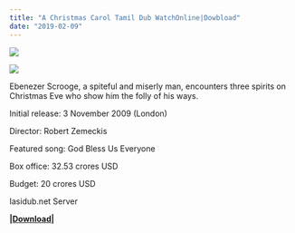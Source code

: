 ```yaml
---
title: "A Christmas Carol Tamil Dub WatchOnline|Dowbload"
date: "2019-02-09"
---
```


[![](https://upload.wikimedia.org/wikipedia/en/thumb/8/8d/ChistmasCarol2009-Poster.jpg/220px-ChistmasCarol2009-Poster.jpg)](https://upload.wikimedia.org/wikipedia/en/thumb/8/8d/ChistmasCarol2009-Poster.jpg/220px-ChistmasCarol2009-Poster.jpg)

[![](https://images-na.ssl-images-amazon.com/images/I/51rEhyKpP6L._SY445_.jpg)](https://images-na.ssl-images-amazon.com/images/I/51rEhyKpP6L._SY445_.jpg)

Ebenezer Scrooge, a spiteful and miserly man, encounters three spirits on Christmas Eve who show him the folly of his ways.

Initial release: 3 November 2009 (London)

Director: Robert Zemeckis

Featured song: God Bless Us Everyone

Box office: 32.53 crores USD

Budget: 20 crores USD

Iasidub.net Server

  

**|[Download](http://d8.uptofiles.site//files/Tamil{7cef396fa903dffab2382e8bc80965065ad0174c8eee63d5f3956c33ffbf8496}20Dubbed{7cef396fa903dffab2382e8bc80965065ad0174c8eee63d5f3956c33ffbf8496}20Movies/A{7cef396fa903dffab2382e8bc80965065ad0174c8eee63d5f3956c33ffbf8496}20Christmas{7cef396fa903dffab2382e8bc80965065ad0174c8eee63d5f3956c33ffbf8496}20Carol{7cef396fa903dffab2382e8bc80965065ad0174c8eee63d5f3956c33ffbf8496}20(2009)/A{7cef396fa903dffab2382e8bc80965065ad0174c8eee63d5f3956c33ffbf8496}20Christmas{7cef396fa903dffab2382e8bc80965065ad0174c8eee63d5f3956c33ffbf8496}20Carol{7cef396fa903dffab2382e8bc80965065ad0174c8eee63d5f3956c33ffbf8496}20(640x360)/A{7cef396fa903dffab2382e8bc80965065ad0174c8eee63d5f3956c33ffbf8496}20Christmas{7cef396fa903dffab2382e8bc80965065ad0174c8eee63d5f3956c33ffbf8496}20Carol{7cef396fa903dffab2382e8bc80965065ad0174c8eee63d5f3956c33ffbf8496}20HD.mp4)|**
